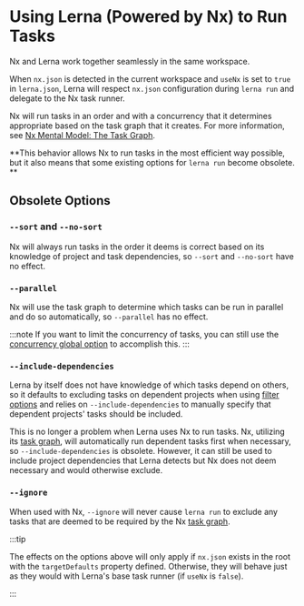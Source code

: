 # Using Lerna (Powered by Nx) to Run Tasks

Nx and Lerna work together seamlessly in the same workspace.

When `nx.json` is detected in the current workspace and `useNx` is set to `true` in `lerna.json`, Lerna will respect `nx.json` configuration during `lerna run` and delegate to the Nx task runner.

Nx will run tasks in an order and with a concurrency that it determines appropriate based on the task graph that it creates. For more information, see [Nx Mental Model: The Task Graph](https://nx.dev/concepts/mental-model#the-task-graph).

**This behavior allows Nx to run tasks in the most efficient way possible, but it also means that some existing options for `lerna run` become obsolete.
**

## Obsolete Options

### `--sort` and `--no-sort`

Nx will always run tasks in the order it deems is correct based on its knowledge of project and task dependencies, so `--sort` and `--no-sort` have no effect.

### `--parallel`

Nx will use the task graph to determine which tasks can be run in parallel and do so automatically, so `--parallel` has no effect.

:::note
If you want to limit the concurrency of tasks, you can still use the [concurrency global option](https://github.com/lerna/lerna/blob/6cb8ab2d4af7ce25c812e8fb05cd04650105705f/core/global-options/README.md#--concurrency) to accomplish this.
:::

### `--include-dependencies`

Lerna by itself does not have knowledge of which tasks depend on others, so it defaults to excluding tasks on dependent projects when using [filter options](https://github.com/lerna/lerna/tree/6cb8ab2d4af7ce25c812e8fb05cd04650105705f/core/filter-options#lernafilter-options) and relies on `--include-dependencies` to manually specify that dependent projects' tasks should be included.

This is no longer a problem when Lerna uses Nx to run tasks. Nx, utilizing its [task graph](https://nx.dev/concepts/mental-model#the-task-graph), will automatically run dependent tasks first when necessary, so `--include-dependencies` is obsolete. However, it can still be used to include project dependencies that Lerna detects but Nx does not deem necessary and would otherwise exclude.

### `--ignore`

When used with Nx, `--ignore` will never cause `lerna run` to exclude any tasks that are deemed to be required by the Nx [task graph](https://nx.dev/concepts/mental-model#the-task-graph).

:::tip

The effects on the options above will only apply if `nx.json` exists in the root with the `targetDefaults` property defined. Otherwise, they will behave just as they would with Lerna's base task runner (if `useNx` is `false`).

:::
